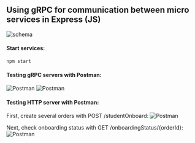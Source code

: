 ## Using gRPC for communication between micro services in Express (JS)

<image src="./images/schema.webp" alt="schema">

#### Start services:

```
npm start
```

#### Testing gRPC servers with Postman:

<image src="./images/postman1.gif" alt="Postman">

<image src="./images/postman2.gif" alt="Postman">

#### Testing HTTP server with Postman:

First, create several orders with POST /studentOnboard:
<image src="./images/postman3.gif" alt="Postman">

Next, check onboarding status with GET /onboardingStatus/{orderId}:
<image src="./images/postman4.gif" alt="Postman">

